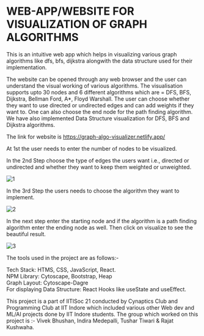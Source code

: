 # **WEB-APP/WEBSITE FOR VISUALIZATION OF GRAPH ALGORITHMS**


This is an intuitive web app which helps in visualizing various graph algorithms like dfs, bfs, dijkstra  alongwith the data structure used for their implementation.

The website can be opened through any web browser and the user can understand the visual working of various algorithms. The visualisation supports upto 30 nodes and 6 different algorithms which are = DFS, BFS, Dijkstra, Bellman Ford, A*, Floyd Warshall. The user can choose whether they want to use directed or undirected edges and can add weights if they want to. One can also choose the end node for the path finding algorithm. We have also implemented Data Structure visualization for DFS, BFS and Dijkstra algorithms.

The link for website is https://graph-algo-visualizer.netlify.app/

At 1st the user needs to enter the number of nodes to be visualized. 

In the 2nd Step choose the type of edges the users want i.e., directed or undirected and whether they want to keep them weighted or unweighted.

![1](https://user-images.githubusercontent.com/66871080/128633847-ced93142-1971-4735-b5ff-a80e0e5d0248.png)


In the 3rd Step the users needs to choose the algorithm they want to implement.

![2](https://user-images.githubusercontent.com/66871080/128633893-c44b7b19-c78a-4904-81a7-b2ca9ffa6b95.png)


In the next step enter the starting node and if the algorithm is a path finding algorithm enter the ending node as well. Then click on visualize to see the beautiful result. 

![3](https://user-images.githubusercontent.com/66871080/128633922-438a7611-8c6f-4948-a0d3-a8c47d22c91f.png)

The tools used in the project are as follows:-

Tech Stack: HTMS, CSS, JavaScript, React.\
NPM Library: Cytoscape, Bootstrap, Heap\
Graph Layout: Cytoscape-Dagre\
For displaying Data Structure: React Hooks like useState and useEffect.


This project is a part of IITISoc 21 conducted by Cynaptics Club and Programming Club at IIT Indore which included various other Web dev and ML/AI projects done by IIT Indore students.
The group which worked on this project is :- Vivek Bhushan, Indira Medepalli, Tushar Tiwari & Rajat Kushwaha.



